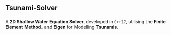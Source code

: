 ## Tsunami-Solver
###
A __2D Shallow Water Equation Solver__, developed in `C++17`, utilising the __Finite Element Method___ and __Eigen__ for Modelling __Tsunamis__.
